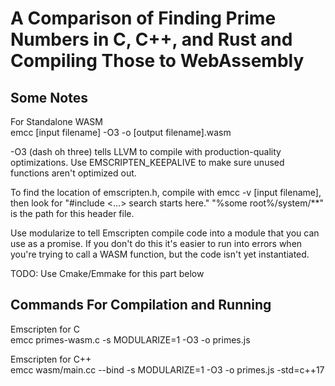 # A Comparison of Finding Prime Numbers in C, C++, and Rust and Compiling Those to WebAssembly

## Some Notes

For Standalone WASM  
emcc [input filename] -O3 -o [output filename].wasm

-O3 (dash oh three) tells LLVM to compile with production-quality optimizations. Use EMSCRIPTEN_KEEPALIVE to make sure unused functions aren't optimized out.

To find the location of emscripten.h, compile with emcc -v [input filename], then look for "#include <...> search starts here." "%some root%/system/\*\*" is the path for this header file.

Use modularize to tell Emscripten compile code into a module that you can use as a promise. If you don't do this it's easier to run into errors when you're trying to call a WASM function, but the code isn't yet instantiated.

TODO: Use Cmake/Emmake for this part below

## Commands For Compilation and Running

Emscripten for C  
emcc primes-wasm.c -s MODULARIZE=1 -O3 -o primes.js

Emscripten for C++  
emcc wasm/main.cc --bind -s MODULARIZE=1 -O3 -o primes.js -std=c++17
